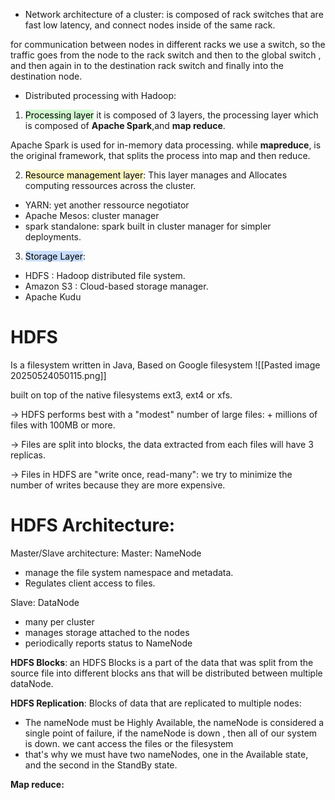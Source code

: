 + Network architecture of a cluster:
is composed of rack switches that are fast low latency, and connect nodes inside of the same rack.

for communication between nodes in different racks we use a switch, so the traffic goes from the node to the rack switch and then to the global switch , and then again in to the destination rack switch and finally into the destination node.

+ Distributed processing with Hadoop:

1. <mark style="background: #BBFABBA6;">Processing layer</mark> 
it is composed of 3 layers, the processing layer which is composed of **Apache Spark**,and **map reduce**.

Apache Spark is used for in-memory data processing.
while **mapreduce**, is the original framework, that splits the process into map and then reduce.

2. <mark style="background: #FFF3A3A6;">Resource management layer</mark>:
This layer manages and Allocates computing ressources across the cluster.
+ YARN: yet another ressource negotiator
+ Apache Mesos: cluster manager
+ spark standalone: spark built in cluster manager for simpler deployments.

3. <mark style="background: #ADCCFFA6;">Storage Layer</mark>:

+ HDFS : Hadoop distributed file system.
+ Amazon S3 : Cloud-based storage manager.
+ Apache Kudu


# HDFS

Is a filesystem written in Java, Based on Google filesystem
![[Pasted image 20250524050115.png]]

built on top of the native filesystems ext3, ext4 or xfs.


-> HDFS performs best with a "modest" number of large files:
	+ millions of files with 100MB or more.

-> Files are split into blocks, the data extracted from each files will have 3 replicas.

-> Files in HDFS are "write once, read-many": we try to minimize the number of writes because they are more expensive.


# HDFS Architecture:
Master/Slave architecture: 
Master: NameNode
+ manage the file system namespace and metadata.
+ Regulates client access to files.

Slave: DataNode
+ many per cluster
+ manages storage attached to the nodes
+ periodically reports status to NameNode


**HDFS Blocks**: 
an HDFS Blocks is a part of the data that was split from the source file into different blocks ans that will be distributed between multiple dataNode.

**HDFS Replication**:
Blocks of data that are replicated to multiple nodes:

+ The nameNode must be Highly Available, the nameNode is considered a single point of failure, if the nameNode is down , then all of our system is down. we cant access the files or the filesystem
+ that's why we must have two nameNodes, one in the Available state, and the second in the StandBy state.


**Map reduce:**
